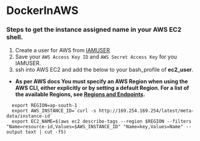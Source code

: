 # DockerInAWS

### Steps to get the instance assigned name in your AWS EC2 shell.

1. Create a user for AWS from [IAMUSER](https://docs.aws.amazon.com/cli/latest/userguide/cli-chap-configure.html)
2. Save your ```AWS Access Key ID``` and ```AWS Secret Access Key``` for you IAMUSER.
3. ssh into AWS EC2 and add the below to your bash_profile of __ec2_user__.
 - __As per AWS docs You must specify an AWS Region when using the AWS CLI, either explicitly or by setting a default Region. For a list of the available Regions, see [Regions and Endpoints](https://docs.aws.amazon.com/general/latest/gr/rande.html).__
```
  export REGION=ap-south-1
  export AWS_INSTANCE_ID=`curl -s http://169.254.169.254/latest/meta-data/instance-id`
  export EC2_NAME=$(aws ec2 describe-tags --region $REGION --filters "Name=resource-id,Values=$AWS_INSTANCE_ID" "Name=key,Values=Name" --output text | cut -f5)
```
